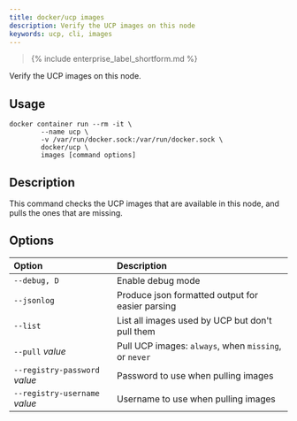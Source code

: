 ```yaml
---
title: docker/ucp images
description: Verify the UCP images on this node
keywords: ucp, cli, images
---
```


>{% include enterprise_label_shortform.md %}

Verify the UCP images on this node.

## Usage

```
docker container run --rm -it \
        --name ucp \
        -v /var/run/docker.sock:/var/run/docker.sock \
        docker/ucp \
        images [command options]
```

## Description

This command checks the UCP images that are available in this node, and pulls
the ones that are missing.


## Options

| Option                        | Description                                          |
|:------------------------------|:-----------------------------------------------------|
| `--debug, D`                  | Enable debug mode                                    |
| `--jsonlog`                   | Produce json formatted output for easier parsing     |
| `--list`                      | List all images used by UCP but don't pull them      |
| `--pull` *value*              | Pull UCP images: `always`, when `missing`, or `never`|
| `--registry-password` *value* | Password to use when pulling images                  |
| `--registry-username` *value* | Username to use when pulling images                  |
